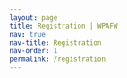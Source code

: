 ```yaml
---
layout: page
title: Registration | WPAFW
nav: true
nav-title: Registration
nav-order: 1
permalink: /registration
---
```

